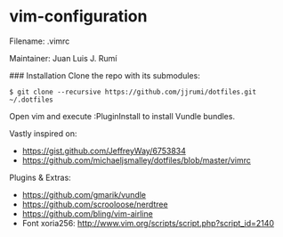 vim-configuration
=================

Filename: .vimrc

Maintainer: Juan Luis J. Rumí

### Installation
Clone the repo with its submodules:
```
$ git clone --recursive https://github.com/jjrumi/dotfiles.git ~/.dotfiles
```
Open vim and execute :PluginInstall to install Vundle bundles.


Vastly inspired on:
  - https://gist.github.com/JeffreyWay/6753834
  - https://github.com/michaeljsmalley/dotfiles/blob/master/vimrc

Plugins & Extras:
  - https://github.com/gmarik/vundle
  - https://github.com/scrooloose/nerdtree
  - https://github.com/bling/vim-airline
  - Font xoria256: http://www.vim.org/scripts/script.php?script_id=2140
